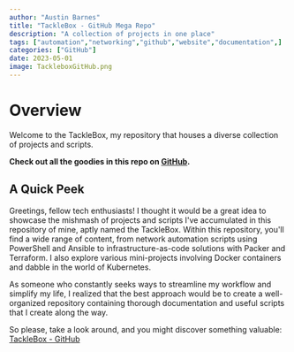 ```yaml
---
author: "Austin Barnes"
title: "TackleBox - GitHub Mega Repo"
description: "A collection of projects in one place"
tags: ["automation","networking","github","website","documentation",]
categories: ["GitHub"]
date: 2023-05-01
image: TackleboxGitHub.png
---
```


# Overview

Welcome to the TackleBox, my repository that houses a diverse collection of projects and scripts.

**Check out all the goodies in this repo on [GitHub](https://github.com/Cinderblook/tacklebox).**

## A Quick Peek

Greetings, fellow tech enthusiasts! I thought it would be a great idea to showcase the mishmash of projects and scripts I've accumulated in this repository of mine, aptly named the TackleBox. Within this repository, you'll find a wide range of content, from network automation scripts using PowerShell and Ansible to infrastructure-as-code solutions with Packer and Terraform. I also explore various mini-projects involving Docker containers and dabble in the world of Kubernetes.

As someone who constantly seeks ways to streamline my workflow and simplify my life, I realized that the best approach would be to create a well-organized repository containing thorough documentation and useful scripts that I create along the way.

So please, take a look around, and you might discover something valuable: [TackleBox - GitHub](https://github.com/Cinderblook/tacklebox)
